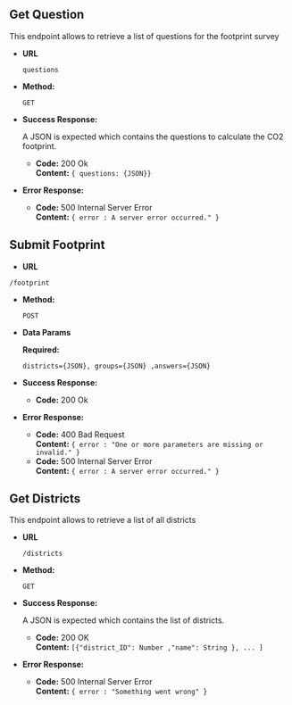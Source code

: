 **Get Question**
----
  This endpoint allows to retrieve a list of questions for the footprint survey

* **URL**

  `questions`

* **Method:**

  `GET` 

* **Success Response:**
  
  A JSON is expected which contains the questions to calculate the CO2 footprint.

  * **Code:** 200 Ok<br />
    **Content:** `{ questions: {JSON}}`
 
* **Error Response:**

  - **Code:** 500 Internal Server Error<br />
    **Content:** `{ error : A server error occurred." }`

**Submit Footprint**
----

* **URL**

`/footprint`  

* **Method:**
  
  `POST`
  

* **Data Params**

  **Required:**
 
   `districts={JSON}, groups={JSON} ,answers={JSON}`

* **Success Response:**

  * **Code:** 200 Ok<br />
 
* **Error Response:**

   - **Code:** 400 Bad Request <br />
    **Content:** `{ error : "One or more parameters are missing or invalid." }`
  - **Code:** 500 Internal Server Error<br />
    **Content:** `{ error : A server error occurred." }`


**Get Districts**
----
  This endpoint allows to retrieve a list of all districts

* **URL**

  `/districts`

* **Method:**

  `GET` 

* **Success Response:**
  
  A JSON is expected which contains the list of districts.

  * **Code:** 200 OK<br />
    **Content:** `[{"district_ID": Number ,"name": String }, ... ]`
 
* **Error Response:**

  - **Code:** 500 Internal Server Error<br />
    **Content:** `{ error : "Something went wrong" }`


